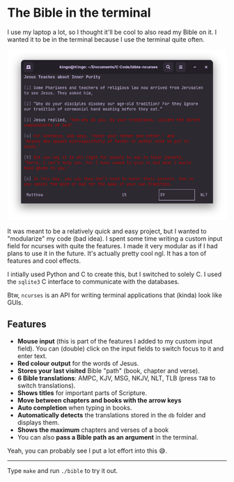 # The Bible in the terminal

I use my laptop a lot, so I thought it'll be cool to also read my Bible on it. I wanted it to be in the terminal because I use the terminal quite often.

![Screenshot](img/ss.png)

It was meant to be a relatively quick and easy project, but I wanted to "modularize" my code (bad idea). I spent some time writing a custom input field for ncurses with quite the features. I made it very modular as if I had plans to use it in the future. It's actually pretty cool ngl. It has a ton of features and cool effects.

I intially used Python and C to create this, but I switched to solely C. I used the `sqlite3` C interface to communicate with the databases. 

Btw, `ncurses` is an API for writing terminal applications that (kinda) look like GUIs.

## Features
- **Mouse input** (this is part of the features I added to my custom input field). You can (double) click on the input fields to switch focus to it and enter text.
- **Red colour output** for the words of Jesus.
- **Stores your last visited** Bible "path" (book, chapter and verse).
- **6 Bible translations**: AMPC, KJV, MSG, NKJV, NLT, TLB (press `TAB` to switch translations).
- **Shows titles** for important parts of Scripture.
- **Move between chapters and books with the arrow keys** 
- **Auto completion** when typing in books.
- **Automatically detects** the translations stored in the `db` folder and displays them.
- **Shows the maximum** chapters and verses of a book
- You can also **pass a Bible path as an argument** in the terminal.

Yeah, you can probably see I put a lot effort into this 😅.

---
Type `make` and run `./bible` to try it out.